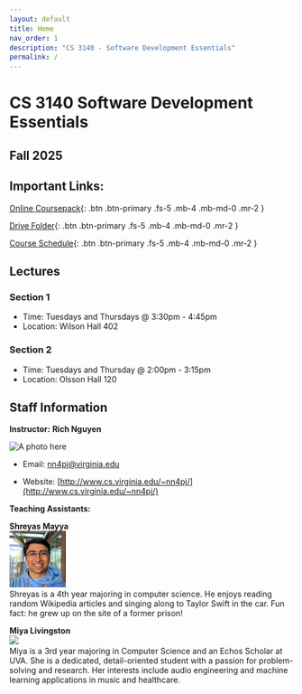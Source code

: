 ```yaml
---
layout: default
title: Home
nav_order: 1
description: "CS 3140 - Software Development Essentials"
permalink: /
---
```


# CS 3140 Software Development Essentials
## Fall 2025

## Important Links:

[Online Coursepack](https://sde-coursepack.github.io/){: .btn .btn-primary .fs-5 .mb-4 .mb-md-0 .mr-2 }

[Drive Folder](https://drive.google.com/drive/folders/15sPjuOqayPiDEXxRKWw2hZC-EZruJ_8w?usp=drive_link){: .btn .btn-primary .fs-5 .mb-4 .mb-md-0 .mr-2 }

[Course Schedule](https://docs.google.com/spreadsheets/d/e/2PACX-1vSgVRnrSaY3qyIfBUp1DV-og-PEv1sfQHgBOHxmmkJMVGiqiX1oVjRXAAR4y7eyKJmnySiFC_nL0T_D/pubhtml?gid=0&single=tru){: .btn .btn-primary .fs-5 .mb-4 .mb-md-0 .mr-2 }

## Lectures
### Section 1
* Time: Tuesdays and Thursdays @ 3:30pm - 4:45pm
* Location: Wilson Hall 402
### Section 2
* Time: Tuesdays and Thursday @ 2:00pm - 3:15pm
* Location: Olsson Hall 120

## Staff Information
__Instructor:__ **Rich Nguyen**

<img src="https://uva-cs3140-25su.github.io/assets/images/richnguyen.jpeg" height="200" title="Photo" alt="A photo here">  

* Email: [nn4pj@virginia.edu](mailto:nn4pj@virginia.edu)

* Website: [http://www.cs.virginia.edu/~nn4pj/](http://www.cs.virginia.edu/~nn4pj/) 

__Teaching Assistants:__ 

**Shreyas Mayya**  
<img src="assets/images/ta_pics/mayya.jpg" height="100">  
Shreyas is a 4th year majoring in computer science. He enjoys reading random Wikipedia articles and singing along to Taylor Swift in the car. Fun fact: he grew up on the site of a former prison!

**Miya Livingston**  
<img src="https://uva-cs3140-25su.github.io/assets/images/ta_pics/livingston.jpeg" height="100">  
Miya is a 3rd year majoring in Computer Science and an Echos Scholar at UVA. She is a dedicated, detail-oriented student with a passion for problem-solving and research. Her interests include audio engineering and machine learning applications in music and healthcare.